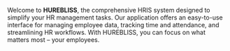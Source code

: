 Welcome to **HUREBLISS**, the comprehensive HRIS system designed to simplify your HR management tasks. Our application offers an easy-to-use interface for managing employee data, tracking time and attendance, and streamlining HR workflows. With HUREBLISS, you can focus on what matters most – your employees.
